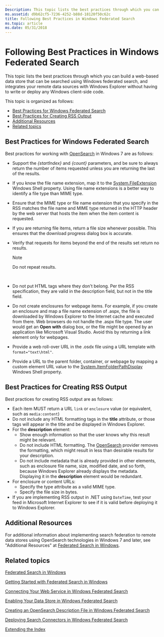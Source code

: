 ```yaml
---
Description: This topic lists the best practices through which you can build a web-based data store that can be searched using Windows federated search, and integrates your remote data sources with Windows Explorer without having to write or deploy any Windows client-side code.
ms.assetid: d9b62cf5-7236-4252-b88d-18120f50c62c
title: Following Best Practices in Windows Federated Search
ms.topic: article
ms.date: 05/31/2018
---
```


# Following Best Practices in Windows Federated Search

This topic lists the best practices through which you can build a web-based data store that can be searched using Windows federated search, and integrates your remote data sources with Windows Explorer without having to write or deploy any Windows client-side code.

This topic is organized as follows:

-   [Best Practices for Windows Federated Search](#best-practices-for-windows-federated-search)
-   [Best Practices for Creating RSS Output](#best-practices-for-creating-rss-output)
-   [Additional Resources](#additional-resources)
-   [Related topics](#related-topics)

## Best Practices for Windows Federated Search

Best practices for working with [OpenSearch](https://go.microsoft.com/fwlink/p/?linkid=147911) in Windows 7 are as follows:

-   Support the *{startIndex}* and *{count}* parameters, and be sure to always return the number of items requested unless you are returning the last of the results.
-   If you know the file name extension, map it to the [System.FileExtension](https://msdn.microsoft.com/en-us/library/bb760699(VS.85).aspx) Windows Shell property. Using file name extensions is a better way to identify a file type than MIME type.
-   Ensure that the MIME type or file name extension that you specify in the RSS matches the file name and MIME type returned in the HTTP header by the web server that hosts the item when the item content is requested.
-   If you are returning file items, return a file size whenever possible. This ensures that the download progress dialog box is accurate.
-   Verify that requests for items beyond the end of the results set return no results.
    > [!Note]  
    > Do not repeat results.

     

-   Do not put HTML tags where they don't belong. Per the RSS specification, they are valid in the description field, but not in the title field.
-   Do not create enclosures for webpage items. For example, if you create an enclosure and map a file name extension of .aspx, the file is downloaded by Windows Explorer to the Internet cache and executed from there. Web browsers do not handle the .aspx file type. The user would get an **Open with** dialog box, or the file might be opened by an application like Microsoft Visual Studio. Avoid this by returning a link element only for webpages.
-   Provide a web roll-over URL in the .osdx file using a URL template with `format="text\html"`.
-   Provide a URL to the parent folder, container, or webpage by mapping a custom element URL value to the [System.ItemFolderPathDisplay](https://msdn.microsoft.com/en-us/library/bb760776(VS.85).aspx) Windows Shell property.

## Best Practices for Creating RSS Output

Best practices for creating RSS output are as follows:

-   Each item MUST return a URL `link` or `enclosure` value (or equivalent, such as `media:content`)
-   Do not include any HTML formatting tags in the **title** attribute, or those tags will appear in the title and be displayed in Windows Explorer.
-   For the **description** element:
    -   Show enough information so that the user knows why this result might be relevant.
    -   Do not include HTML formatting. The [OpenSearch](https://go.microsoft.com/fwlink/p/?linkid=147911) provider removes the formatting, which might result in less than desirable results for your description.
    -   Do not include metadata that is already provided in other elements, such as enclosure file name, size, modified date, and so forth, because Windows Explorer already displays the metadata. Displaying it in the **description** element would be redundant.
-   For enclosure or content URLs:
    -   Specify the type attribute as a valid MIME type.
    -   Specify the file size in bytes.
-   If you are implementing RSS output in .NET using `DateTime`, test your feed in Microsoft Internet Explorer to see if it is valid before deploying it to Windows Explorer.

## Additional Resources

For additional information about implementing search federation to remote data stores using OpenSearch technologies in Windows 7 and later, see "Additional Resources" at [Federated Search in Windows](https://msdn.microsoft.com/en-us/library/dd742958(VS.85).aspx).

## Related topics

<dl> <dt>

[Federated Search in Windows](-search-federated-search-overview.md)
</dt> <dt>

[Getting Started with Federated Search in Windows](getting-started-with-federated-search-in-windows.md)
</dt> <dt>

[Connecting Your Web Service in Windows Federated Search](-search-federated-search-web-service.md)
</dt> <dt>

[Enabling Your Data Store in Windows Federated Search](-search-federated-search-data-store.md)
</dt> <dt>

[Creating an OpenSearch Description File in Windows Federated Search](-search-federated-search-osdx-file.md)
</dt> <dt>

[Deploying Search Connectors in Windows Federated Search](-search-federated-search-deploying.md)
</dt> <dt>

[Extending the Index](-search-3x-wds-extidx-overview.md)
</dt> </dl>

 

 



